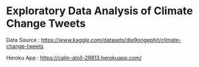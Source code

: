 # Exploratory Data Analysis of Climate Change Tweets

Data Source : https://www.kaggle.com/datasets/die9origephit/climate-change-tweets

Heroku App :  https://calm-atoll-29813.herokuapp.com/
